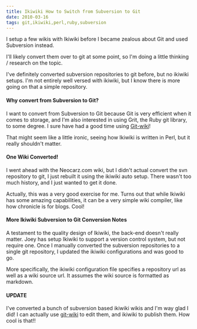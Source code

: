 ```yaml
---
title: Ikiwiki How to Switch from Subversion to Git
date: 2010-03-16
tags: git,ikiwiki,perl,ruby,subversion
---
```

I setup a few wikis with Ikiwiki before I became zealous about Git and used Subversion instead.

I'll likely convert them over to git at some point, so I'm doing a little thinking / research on the topic.

I've definitely converted subversion repositories to git before, but no ikiwiki setups. I'm not entirely well versed with ikiwiki, but I know there is more going on that a simple repository.

#### **Why convert from Subversion to Git?**

I want to convert from Subversion to Git because Git is very efficient when it comes to storage, and I'm also interested in using Grit, the Ruby git library, to some degree. I sure have had a good time using [Git-wiki](http://www.docunext.com/)!

That might seem like a little ironic, seeing how Ikiwiki is written in Perl, but it really shouldn't matter.

#### One Wiki Converted!

I went ahead with the Neocarz.com wiki, but I didn't actual convert the svn repository to git, I just rebuilt it using the ikiwiki auto setup. There wasn't too much history, and I just wanted to get it done.

Actually, this was a very good exercise for me. Turns out that while Ikiwiki has some amazing capabilities, it can be a very simple wiki compiler, like how chronicle is for blogs. Cool!

#### More Ikiwiki Subversion to Git Conversion Notes

A testament to the quality design of Ikiwiki, the back-end doesn't really matter. Joey has setup Ikiwiki to support a version control system, but not require one. Once I manually converted the subversion repositories to a single git repository, I updated the ikiwiki configurations and was good to go.

More specifically, the ikiwiki configuration file specifies a repository url as well as a wiki source url. It assumes the wiki source is formatted as markdown.

#### UPDATE

I've converted a bunch of subversion based ikiwiki wikis and I'm way glad I did! I can actually use [git-wiki](http://www.docunext.com/) to edit them, and ikiwiki to publish them. How cool is that!!

